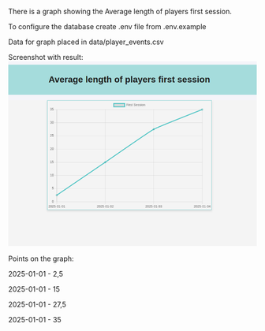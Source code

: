 There is a graph showing the Average length of players first session.

To configure the database create .env file from .env.example

Data for graph placed in data/player_events.csv

Screenshot with result: ![result_screenshot.png](media/result_screenshot.png)

Points on the graph:

2025-01-01 - 2,5

2025-01-01 - 15

2025-01-01 - 27,5

2025-01-01 - 35